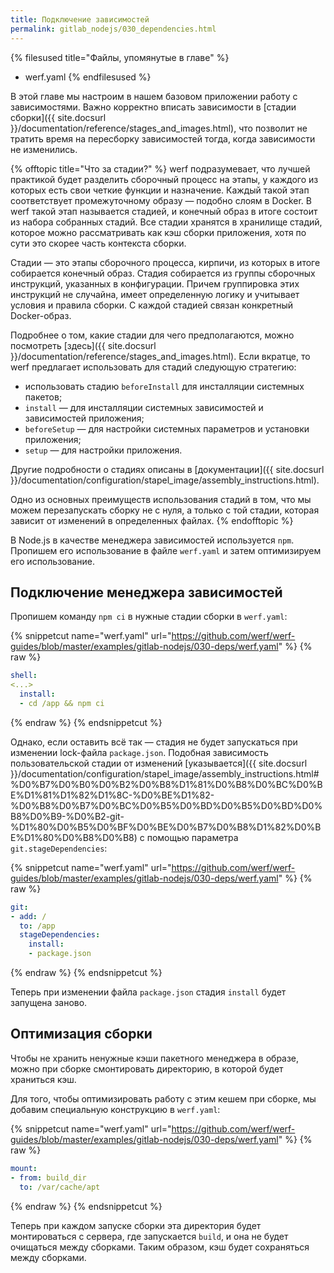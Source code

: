 ```yaml
---
title: Подключение зависимостей
permalink: gitlab_nodejs/030_dependencies.html
---
```


{% filesused title="Файлы, упомянутые в главе" %}
- werf.yaml
{% endfilesused %}

В этой главе мы настроим в нашем базовом приложении работу с зависимостями. Важно корректно вписать зависимости в [стадии сборки]({{ site.docsurl }}/documentation/reference/stages_and_images.html), что позволит не тратить время на пересборку зависимостей тогда, когда зависимости не изменились.

{% offtopic title="Что за стадии?" %}
werf подразумевает, что лучшей практикой будет разделить сборочный процесс на этапы, у каждого из которых есть свои четкие функции и назначение. Каждый такой этап соответствует промежуточному образу — подобно слоям в Docker. В werf такой этап называется стадией, и конечный образ в итоге состоит из набора собранных стадий. Все стадии хранятся в хранилище стадий, которое можно рассматривать как кэш сборки приложения, хотя по сути это скорее часть контекста сборки.

Стадии — это этапы сборочного процесса, кирпичи, из которых в итоге собирается конечный образ. Стадия собирается из группы сборочных инструкций, указанных в конфигурации. Причем группировка этих инструкций не случайна, имеет определенную логику и учитывает условия и правила сборки. С каждой стадией связан конкретный Docker-образ.

Подробнее о том, какие стадии для чего предполагаются, можно посмотреть [здесь]({{ site.docsurl }}/documentation/reference/stages_and_images.html). Если вкратце, то werf предлагает использовать для стадий следующую стратегию:

*   использовать стадию `beforeInstall` для инсталляции системных пакетов;
*   `install` — для инсталляции системных зависимостей и зависимостей приложения;
*   `beforeSetup` — для настройки системных параметров и установки приложения;
*   `setup` — для настройки приложения.

Другие подробности о стадиях описаны в [документации]({{ site.docsurl }}/documentation/configuration/stapel_image/assembly_instructions.html).

Одно из основных преимуществ использования стадий в том, что мы можем перезапускать сборку не с нуля, а только с той стадии, которая зависит от изменений в определенных файлах.
{% endofftopic %}

В Node.js в качестве менеджера зависимостей используется `npm`. Пропишем его использование в файле `werf.yaml` и затем оптимизируем его использование.

## Подключение менеджера зависимостей

Пропишем команду `npm ci` в нужные стадии сборки в `werf.yaml`:

{% snippetcut name="werf.yaml" url="https://github.com/werf/werf-guides/blob/master/examples/gitlab-nodejs/030-deps/werf.yaml" %}
{% raw %}
```yaml
shell:
<...>
  install:
  - cd /app && npm ci
```
{% endraw %}
{% endsnippetcut %}

Однако, если оставить всё так — стадия не будет запускаться при изменении lock-файла `package.json`. Подобная зависимость пользовательской стадии от изменений [указывается]({{ site.docsurl }}/documentation/configuration/stapel_image/assembly_instructions.html#%D0%B7%D0%B0%D0%B2%D0%B8%D1%81%D0%B8%D0%BC%D0%BE%D1%81%D1%82%D1%8C-%D0%BE%D1%82-%D0%B8%D0%B7%D0%BC%D0%B5%D0%BD%D0%B5%D0%BD%D0%B8%D0%B9-%D0%B2-git-%D1%80%D0%B5%D0%BF%D0%BE%D0%B7%D0%B8%D1%82%D0%BE%D1%80%D0%B8%D0%B8) с помощью параметра `git.stageDependencies`:

{% snippetcut name="werf.yaml" url="https://github.com/werf/werf-guides/blob/master/examples/gitlab-nodejs/030-deps/werf.yaml" %}
{% raw %}
```yaml
git:
- add: /
  to: /app
  stageDependencies:
    install:
    - package.json
```
{% endraw %}
{% endsnippetcut %}

Теперь при изменении файла `package.json` стадия `install` будет запущена заново.

## Оптимизация сборки

Чтобы не хранить ненужные кэши пакетного менеджера в образе, можно при сборке смонтировать директорию, в которой будет храниться кэш.

Для того, чтобы оптимизировать работу с этим кешем при сборке, мы добавим специальную конструкцию в `werf.yaml`:

{% snippetcut name="werf.yaml" url="https://github.com/werf/werf-guides/blob/master/examples/gitlab-nodejs/030-deps/werf.yaml" %}
{% raw %}
```yaml
mount:
- from: build_dir
  to: /var/cache/apt
```
{% endraw %}
{% endsnippetcut %}

Теперь при каждом запуске сборки эта директория будет монтироваться с сервера, где запускается `build`, и она не будет очищаться между сборками. Таким образом, кэш будет сохраняться между сборками.

<div id="go-forth-button">
    <go-forth url="040_assets.html" label="Генерируем и раздаем ассеты" framework="{{ page.label_framework }}" ci="{{ page.label_ci }}" guide-code="{{ page.guide_code }}" base-url="{{ site.baseurl }}"></go-forth>
</div>
